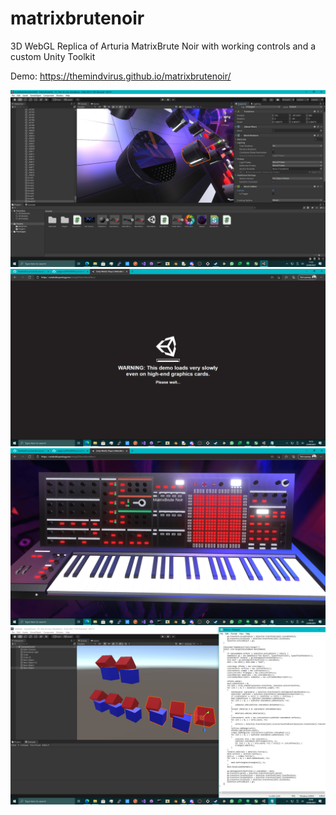 # matrixbrutenoir
3D WebGL Replica of Arturia MatrixBrute Noir with working controls and a custom Unity Toolkit

Demo: https://themindvirus.github.io/matrixbrutenoir/

![screenshot](https://github.com/themindvirus/matrixbrutenoir/blob/main/screenshot.png)
![loading](https://github.com/themindvirus/matrixbrutenoir/blob/main/loading.png)
![matrixbrutenoir](https://github.com/themindvirus/matrixbrutenoir/blob/main/matrixbrutenoir.png)
![mergesubmesh](https://github.com/themindvirus/matrixbrutenoir/blob/main/mergesubmesh.png)